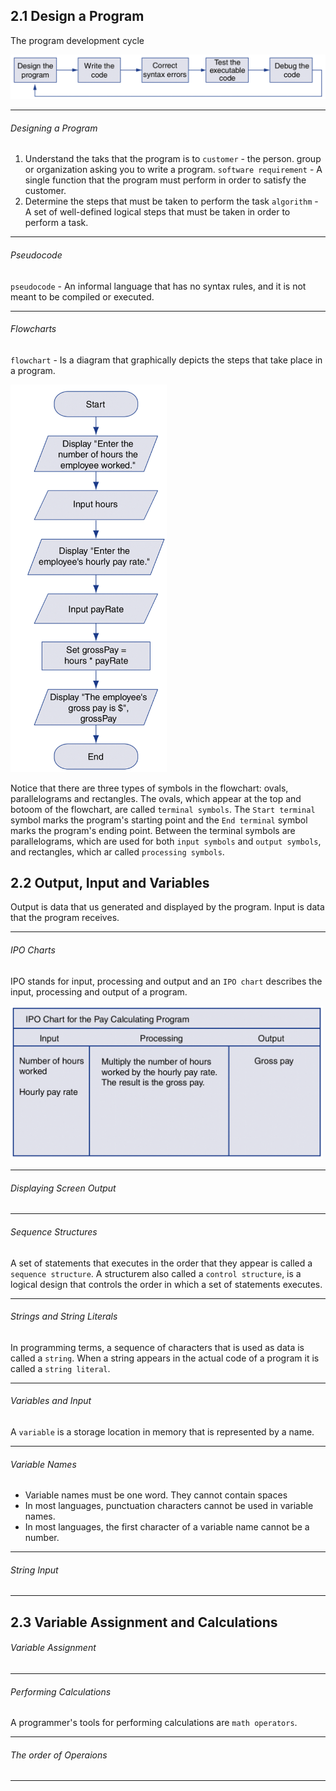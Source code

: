 ## 2.1 Design a Program

The program development cycle

<img src="./img/program cycle.png" width="700">

---

<h6>Designing a Program</h6>

1. Understand the taks that the program is to
   `customer` - the person. group or organization asking you to write a program.
   `software requirement` - A single function that the program must perform in order to satisfy the customer.
2. Determine the steps that must be taken to perform the task
   `algorithm` - A set of well-defined logical steps that must be taken in order to perform a task.

---

<h6>Pseudocode</h6>

`pseudocode` - An informal language that has no syntax rules, and it is not meant to be compiled or executed.

---

<h6>Flowcharts</h6>

`flowchart` - Is a diagram that graphically depicts the steps that take place in a program.

<img src="./img/flowchart.png" width="250">

Notice that there are three types of symbols in the flowchart: ovals, parallelograms and rectangles. The ovals, which appear at the top and botoom of the flowchart, are called `terminal symbols`. The `Start terminal` symbol marks the program's starting point and the `End terminal` symbol marks the program's ending point.
Between the terminal symbols are parallelograms, which are used for both `input symbols` and `output symbols`, and rectangles, which ar called `processing symbols`.

## 2.2 Output, Input and Variables

Output is data that us generated and displayed by the program.
Input is data that the program receives.

---

<h6>IPO Charts</h6>

IPO stands for input, processing and output and an `IPO chart` describes the input, processing and output of a program.

<img src="./img/ipo chart.png" width="500">

---

<h6>Displaying Screen Output</h6>

---

<h6>Sequence Structures</h6>

A set of statements that executes in the order that they appear is called a `sequence structure`.
A structurem also called a `control structure`, is a logical design that controls the order in which a set of statements executes.

---

<h6>Strings and String Literals</h6>

In programming terms, a sequence of characters that is used as data is called a `string`. When a string appears in the actual code of a program it is called a `string literal`.

---

<h6>Variables and Input</h6>

A `variable` is a storage location in memory that is represented by a name.

---

<h6>Variable Names</h6>

- Variable names must be one word. They cannot contain spaces
- In most languages, punctuation characters cannot be used in variable names.
- In most languages, the first character of a variable name cannot be a number.

---

<h6>String Input</h6>

---

## 2.3 Variable Assignment and Calculations

<h6>Variable Assignment</h6>

---

<h6>Performing Calculations</h6>

A programmer's tools for performing calculations are `math operators`.

---

<h6>The order of Operaions</h6>

---
